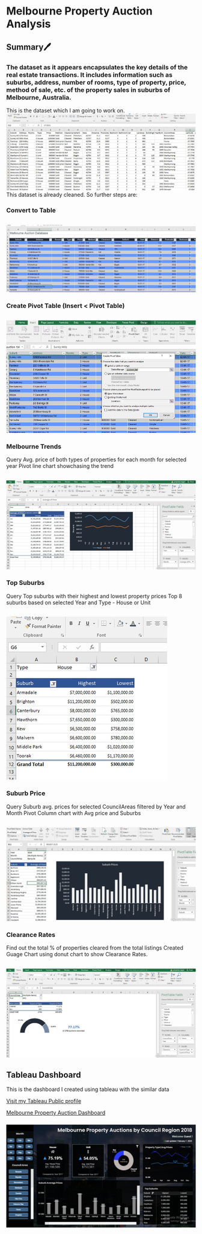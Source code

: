 # Melbourne Property Auction Analysis

## Summary🖊️
### The dataset as it appears encapsulates the key details of the real estate transactions. It includes information such as suburbs, address, number of rooms, type of property, price, method of sale, etc. of the property sales in suburbs of Melbourne, Australia.

This is the dataset which I am going to work on. ![Data Snippet](https://github.com/Shruti-Nagar/pictures/blob/main/Melbourne%20Auction/Data.jpg)
This dataset is already cleaned. So further steps are:

### Convert to Table
##
![Tabular Data](https://github.com/Shruti-Nagar/pictures/blob/main/Melbourne%20Auction/Table.jpg)

### Create Pivot Table (Insert < Pivot Table)
##
![Pivot Table Steps](https://github.com/Shruti-Nagar/pictures/blob/main/Melbourne%20Auction/Pivot%20Table.jpg)

### Melbourne Trends
Query Avg. price of both types of properties for each month for selected year
Pivot line chart showchasing the trend
##
![](https://github.com/Shruti-Nagar/pictures/blob/main/Melbourne%20Auction/Melbourne%20Trends.jpg)

### Top Suburbs
Query Top suburbs with their highest and lowest property prices
Top 8 suburbs based on selected Year and Type - House or Unit
##
![](https://github.com/Shruti-Nagar/pictures/blob/main/Melbourne%20Auction/Top%20Suburbs.jpg)

### Suburb Price
Query Suburb avg. prices for selected CouncilAreas filtered by Year and Month
Pivot Column chart with Avg price and Suburbs
##
![](https://github.com/Shruti-Nagar/pictures/blob/main/Melbourne%20Auction/Suburb%20Prices.jpg)

### Clearance Rates
Find out the total % of properties cleared from the total listings
Created Guage Chart using donut chart to show Clearance Rates.
##
![](https://github.com/Shruti-Nagar/pictures/blob/main/Melbourne%20Auction/Clearance%20Rates.jpg)

## Tableau Dashboard
This is the dashboard I created using tableau with the similar data

[Visit my Tableau Public profile](https://public.tableau.com/app/profile/shruti.nagar8845/vizzes)

[Melbourne Property Auction Dashboard](https://public.tableau.com/app/profile/shruti.nagar8845/viz/MelbourneAuctionDashboard/MelbourneAuctionAnalysis)

### ![dashboard](https://github.com/Shruti-Nagar/pictures/blob/main/Melbourne%20Auction/Dash.jpg)
